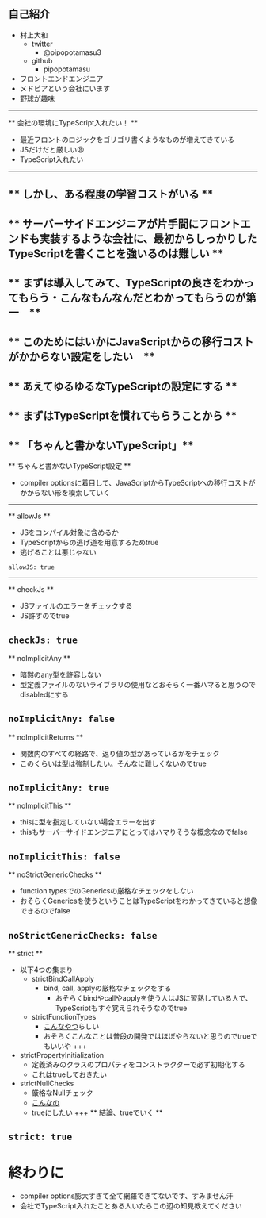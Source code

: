 ## 自己紹介
- 村上大和
    - twitter
        - @pipopotamasu3
    - github
        - pipopotamasu
- フロントエンドエンジニア
- メドピアという会社にいます
- 野球が趣味

---

** 会社の環境にTypeScript入れたい！ **
- 最近フロントのロジックをゴリゴリ書くようなものが増えてきている
- JSだけだと厳しい:tired_face:
- TypeScript入れたい
---
** しかし、ある程度の学習コストがいる **
---
** サーバーサイドエンジニアが片手間にフロントエンドも実装するような会社に、最初からしっかりしたTypeScriptを書くことを強いるのは難しい **
---
** まずは導入してみて、TypeScriptの良さをわかってもらう・こんなもんなんだとわかってもらうのが第一　**
---
** このためにはいかにJavaScriptからの移行コストがかからない設定をしたい　**
---
** あえてゆるゆるなTypeScriptの設定にする **
---
** まずはTypeScriptを慣れてもらうことから **
---
** 「ちゃんと書かないTypeScript」**
---

** ちゃんと書かないTypeScript設定 **
- compiler optionsに着目して、JavaScriptからTypeScriptへの移行コストがかからない形を模索していく

---

** allowJs **
- JSをコンパイル対象に含めるか
- TypeScriptからの逃げ道を用意するためtrue
- 逃げることは悪じゃない

`allowJS: true`

---
** checkJs **
- JSファイルのエラーをチェックする
- JS許すのでtrue

`checkJs: true`
---

** noImplicitAny **
- 暗黙のany型を許容しない
- 型定義ファイルのないライブラリの使用などおそらく一番ハマると思うのでdisabledにする

`noImplicitAny: false`
---

** noImplicitReturns **
- 関数内のすべての経路で、返り値の型があっているかをチェック
- このくらいは型は強制したい。そんなに難しくないのでtrue

`noImplicitAny: true`
---
** noImplicitThis **
- thisに型を指定していない場合エラーを出す
- thisもサーバーサイドエンジニアにとってはハマりそうな概念なのでfalse


`noImplicitThis: false`
---
** noStrictGenericChecks **
- function typesでのGenericsの厳格なチェックをしない
- おそらくGenericsを使うということはTypeScriptをわかってきていると想像できるのでfalse

`noStrictGenericChecks: false`
---
** strict **
- 以下4つの集まり
    - strictBindCallApply
        - bind, call, applyの厳格なチェックをする
            - おそらくbindやcallやapplyを使う人はJSに習熟している人で、TypeScriptもすぐ覚えられそうなのでtrue
    - strictFunctionTypes
        - [こんなやつ](https://qiita.com/vvakame/items/d2c7cf142fa0af39d2d5#%E9%96%A2%E6%95%B0%E3%81%AE%E5%BC%95%E6%95%B0%E3%81%AE%E5%9E%8B%E3%81%AB%E3%81%A4%E3%81%84%E3%81%A6%E3%81%AE%E3%83%81%E3%82%A7%E3%83%83%E3%82%AF%E3%82%92%E5%BC%B7%E5%8C%96)らしい
        - おそらくこんなことは普段の開発ではほぼやらないと思うのでtrueでもいいや
+++
- strictPropertyInitialization
    - 定義済みのクラスのプロパティをコンストラクターで必ず初期化する
    - これはtrueしておきたい
- strictNullChecks
    - 厳格なNullチェック
    - [こんなの](https://qiita.com/IganinTea/items/f88bea469bff56cfbda6#--strictnullchecks)
    - trueにしたい
+++
** 結論、trueでいく **

`strict: true`
---
# 終わりに
- compiler options膨大すぎて全て網羅できてないです、すみません汗
- 会社でTypeScript入れたことある人いたらこの辺の知見教えてください
